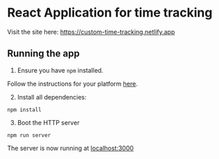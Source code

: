 # React Application for time tracking

Visit the site here: https://custom-time-tracking.netlify.app

## Running the app

1. Ensure you have `npm` installed.

Follow the instructions for your platform [here](https://github.com/npm/npm).

2. Install all dependencies:

````
npm install
````

3. Boot the HTTP server

````
npm run server
````

The server is now running at [localhost:3000](localhost:3000)
